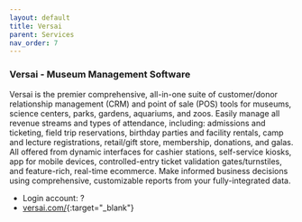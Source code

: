 ```yaml
---
layout: default
title: Versai
parent: Services
nav_order: 7
---
```


### Versai - Museum Management Software


Versai is the premier comprehensive, all-in-one suite of customer/donor relationship management (CRM) and point of sale (POS) tools for museums, science centers, parks, gardens, aquariums, and zoos.
Easily manage all revenue streams and types of attendance, including: admissions and ticketing, field trip reservations, birthday parties and facility rentals, camp and lecture registrations, retail/gift store, membership, donations, and galas. All offered from dynamic interfaces for cashier stations, self-service kiosks, app for mobile devices, controlled-entry ticket validation gates/turnstiles, and feature-rich, real-time ecommerce. Make informed business decisions using comprehensive, customizable reports from your fully-integrated data.


- Login account: ?
- [versai.com/](https://www.versai.com/){:target="_blank"}